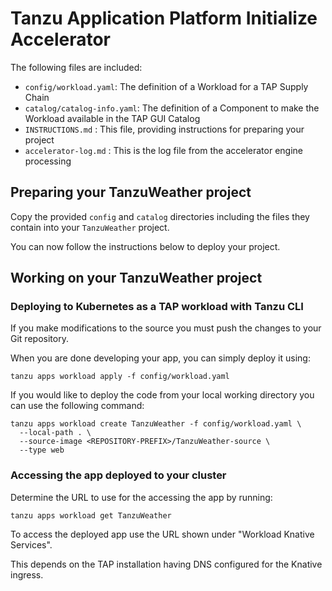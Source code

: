 # Tanzu Application Platform Initialize Accelerator

The following files are included:
- `config/workload.yaml`: The definition of a Workload for a TAP Supply Chain
- `catalog/catalog-info.yaml`: The definition of a Component to make the Workload available in the TAP GUI Catalog
- `INSTRUCTIONS.md` : This file, providing instructions for preparing your project
- `accelerator-log.md` : This is the log file from the accelerator engine processing

## Preparing your TanzuWeather project

Copy the provided `config` and `catalog` directories including the files they contain into your `TanzuWeather` project.

You can now follow the instructions below to deploy your project.

## Working on your TanzuWeather project

### Deploying to Kubernetes as a TAP workload with Tanzu CLI

If you make modifications to the source you must push the changes to your Git repository.

When you are done developing your app, you can simply deploy it using:

```
tanzu apps workload apply -f config/workload.yaml
```

If you would like to deploy the code from your local working directory you can use the following command:

```
tanzu apps workload create TanzuWeather -f config/workload.yaml \
  --local-path . \
  --source-image <REPOSITORY-PREFIX>/TanzuWeather-source \
  --type web
```

### Accessing the app deployed to your cluster

Determine the URL to use for the accessing the app by running:

```
tanzu apps workload get TanzuWeather
```

To access the deployed app use the URL shown under "Workload Knative Services".

This depends on the TAP installation having DNS configured for the Knative ingress.
